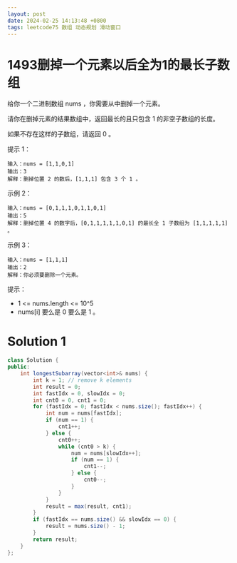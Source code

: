```yaml
---
layout: post
date: 2024-02-25 14:13:48 +0800
tags: leetcode75 数组 动态规划 滑动窗口
---
```


# 1493删掉一个元素以后全为1的最长子数组

给你一个二进制数组 nums ，你需要从中删掉一个元素。

请你在删掉元素的结果数组中，返回最长的且只包含 1 的非空子数组的长度。

如果不存在这样的子数组，请返回 0 。

提示 1：
```
输入：nums = [1,1,0,1]
输出：3
解释：删掉位置 2 的数后，[1,1,1] 包含 3 个 1 。
```
示例 2：
```
输入：nums = [0,1,1,1,0,1,1,0,1]
输出：5
解释：删掉位置 4 的数字后，[0,1,1,1,1,1,0,1] 的最长全 1 子数组为 [1,1,1,1,1] 。
```
示例 3：
```
输入：nums = [1,1,1]
输出：2
解释：你必须要删除一个元素。
```

提示：
+ 1 <= nums.length <= 10^5
+ nums[i] 要么是 0 要么是 1 。

# Solution 1

``` java
class Solution {
public:
    int longestSubarray(vector<int>& nums) {
        int k = 1; // remove k elements
        int result = 0;
        int fastIdx = 0, slowIdx = 0;
        int cnt0 = 0, cnt1 = 0;
        for (fastIdx = 0; fastIdx < nums.size(); fastIdx++) {
            int num = nums[fastIdx];
            if (num == 1) {
                cnt1++;
            } else {
                cnt0++;
                while (cnt0 > k) {
                    num = nums[slowIdx++];
                    if (num == 1) {
                        cnt1--;
                    } else {
                        cnt0--;
                    }
                }
            }
            result = max(result, cnt1);
        }
        if (fastIdx == nums.size() && slowIdx == 0) {
            result = nums.size() - 1;
        }
        return result;
    }
};
```

